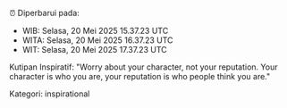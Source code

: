 ⏰ Diperbarui pada:
- WIB: Selasa, 20 Mei 2025 15.37.23 UTC
- WITA: Selasa, 20 Mei 2025 16.37.23 UTC
- WIT: Selasa, 20 Mei 2025 17.37.23 UTC

Kutipan Inspiratif:
"Worry about your character, not your reputation. Your character is who you are, your reputation is who people think you are."


Kategori: inspirational

